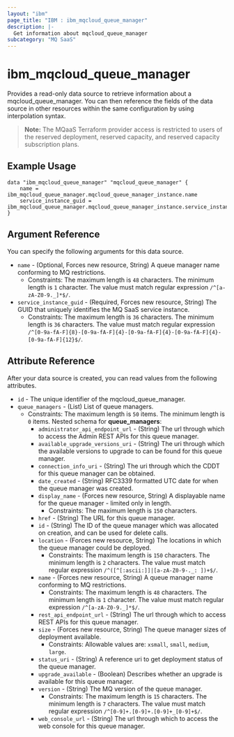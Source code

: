 ```yaml
---
layout: "ibm"
page_title: "IBM : ibm_mqcloud_queue_manager"
description: |-
  Get information about mqcloud_queue_manager
subcategory: "MQ SaaS"
---
```


# ibm_mqcloud_queue_manager

Provides a read-only data source to retrieve information about a mqcloud_queue_manager. You can then reference the fields of the data source in other resources within the same configuration by using interpolation syntax.

> **Note:** The MQaaS Terraform provider access is restricted to users of the reserved deployment, reserved capacity, and reserved capacity subscription plans.

## Example Usage

```hcl
data "ibm_mqcloud_queue_manager" "mqcloud_queue_manager" {
	name = ibm_mqcloud_queue_manager.mqcloud_queue_manager_instance.name
	service_instance_guid = ibm_mqcloud_queue_manager.mqcloud_queue_manager_instance.service_instance_guid
}
```

## Argument Reference

You can specify the following arguments for this data source.

* `name` - (Optional, Forces new resource, String) A queue manager name conforming to MQ restrictions.
  * Constraints: The maximum length is `48` characters. The minimum length is `1` character. The value must match regular expression `/^[a-zA-Z0-9._]*$/`.
* `service_instance_guid` - (Required, Forces new resource, String) The GUID that uniquely identifies the MQ SaaS service instance.
  * Constraints: The maximum length is `36` characters. The minimum length is `36` characters. The value must match regular expression `/^[0-9a-fA-F]{8}-[0-9a-fA-F]{4}-[0-9a-fA-F]{4}-[0-9a-fA-F]{4}-[0-9a-fA-F]{12}$/`.

## Attribute Reference

After your data source is created, you can read values from the following attributes.

* `id` - The unique identifier of the mqcloud_queue_manager.
* `queue_managers` - (List) List of queue managers.
  * Constraints: The maximum length is `50` items. The minimum length is `0` items.
Nested schema for **queue_managers**:
	* `administrator_api_endpoint_url` - (String) The url through which to access the Admin REST APIs for this queue manager.
	* `available_upgrade_versions_uri` - (String) The uri through which the available versions to upgrade to can be found for this queue manager.
	* `connection_info_uri` - (String) The uri through which the CDDT for this queue manager can be obtained.
	* `date_created` - (String) RFC3339 formatted UTC date for when the queue manager was created.
	* `display_name` - (Forces new resource, String) A displayable name for the queue manager - limited only in length.
	  * Constraints: The maximum length is `150` characters.
	* `href` - (String) The URL for this queue manager.
	* `id` - (String) The ID of the queue manager which was allocated on creation, and can be used for delete calls.
	* `location` - (Forces new resource, String) The locations in which the queue manager could be deployed.
	  * Constraints: The maximum length is `150` characters. The minimum length is `2` characters. The value must match regular expression `/^([^[:ascii:]]|[a-zA-Z0-9-._: ])+$/`.
	* `name` - (Forces new resource, String) A queue manager name conforming to MQ restrictions.
	  * Constraints: The maximum length is `48` characters. The minimum length is `1` character. The value must match regular expression `/^[a-zA-Z0-9._]*$/`.
	* `rest_api_endpoint_url` - (String) The url through which to access REST APIs for this queue manager.
	* `size` - (Forces new resource, String) The queue manager sizes of deployment available.
	  * Constraints: Allowable values are: `xsmall`, `small`, `medium`, `large`.
	* `status_uri` - (String) A reference uri to get deployment status of the queue manager.
	* `upgrade_available` - (Boolean) Describes whether an upgrade is available for this queue manager.
	* `version` - (String) The MQ version of the queue manager.
	  * Constraints: The maximum length is `15` characters. The minimum length is `7` characters. The value must match regular expression `/^[0-9]+.[0-9]+.[0-9]+_[0-9]+$/`.
	* `web_console_url` - (String) The url through which to access the web console for this queue manager.

